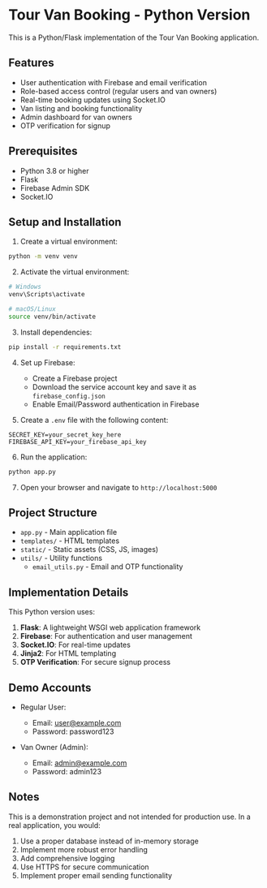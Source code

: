 # Tour Van Booking - Python Version

This is a Python/Flask implementation of the Tour Van Booking application.

## Features

- User authentication with Firebase and email verification
- Role-based access control (regular users and van owners)
- Real-time booking updates using Socket.IO
- Van listing and booking functionality
- Admin dashboard for van owners
- OTP verification for signup

## Prerequisites

- Python 3.8 or higher
- Flask
- Firebase Admin SDK
- Socket.IO

## Setup and Installation

1. Create a virtual environment:

```bash
python -m venv venv
```

2. Activate the virtual environment:

```bash
# Windows
venv\Scripts\activate

# macOS/Linux
source venv/bin/activate
```

3. Install dependencies:

```bash
pip install -r requirements.txt
```

4. Set up Firebase:
   - Create a Firebase project
   - Download the service account key and save it as `firebase_config.json`
   - Enable Email/Password authentication in Firebase

5. Create a `.env` file with the following content:

```
SECRET_KEY=your_secret_key_here
FIREBASE_API_KEY=your_firebase_api_key
```

6. Run the application:

```bash
python app.py
```

7. Open your browser and navigate to `http://localhost:5000`

## Project Structure

- `app.py` - Main application file
- `templates/` - HTML templates
- `static/` - Static assets (CSS, JS, images)
- `utils/` - Utility functions
  - `email_utils.py` - Email and OTP functionality

## Implementation Details

This Python version uses:

1. **Flask**: A lightweight WSGI web application framework
2. **Firebase**: For authentication and user management
3. **Socket.IO**: For real-time updates
4. **Jinja2**: For HTML templating
5. **OTP Verification**: For secure signup process

## Demo Accounts

- Regular User:
  - Email: user@example.com
  - Password: password123
  
- Van Owner (Admin):
  - Email: admin@example.com
  - Password: admin123

## Notes

This is a demonstration project and not intended for production use. In a real application, you would:

1. Use a proper database instead of in-memory storage
2. Implement more robust error handling
3. Add comprehensive logging
4. Use HTTPS for secure communication
5. Implement proper email sending functionality
